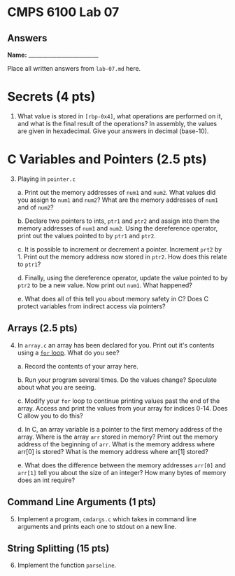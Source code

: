 # CMPS 6100 Lab 07
## Answers

**Name:** _________________________

Place all written answers from `lab-07.md` here.

# Secrets (4 pts)

1. What value is stored in `[rbp-0x4]`, what operations are performed on 
it, and what is the final result of the operations? In assembly, the 
values are given in hexadecimal. Give your answers in decimal (base-10).

# C Variables and Pointers (2.5 pts)

3. Playing in `pointer.c`

    a. Print out the memory addresses of `num1` and `num2`. What values did you assign to `num1` and `num2`? What are the memory addresses of `num1` and of `num2`?

    b. Declare two pointers to ints, `ptr1` and `ptr2` and assign into them the memory addresses of `num1` and `num2`. Using the dereference operator, print out the values pointed to by `ptr1` and `ptr2`.

    c. It is possible to increment or decrement a pointer. Increment `prt2` by 1. Print out the memory address now stored in `ptr2`. How does this relate to `ptr1`?

    d. Finally, using the dereference operator, update the value pointed to by `ptr2` to be a new value. Now print out `num1`. What happened?

    e. What does all of this tell you about memory safety in C? Does C protect variables from indirect access via pointers?

## Arrays (2.5 pts)

4. In `array.c` an array has been declared for you. Print out it's contents using a [`for` loop](https://www.tutorialspoint.com/cprogramming/c_for_loop.htm). What do you see?

    a. Record the contents of your array here.

    b. Run your program several times. Do the values change? Speculate about what you are seeing.

    c. Modify your `for` loop to continue printing values past the end
    of the array. Access and print the values from your array for
    indices 0-14. Does C allow you to do this?

    d. In C, an array variable is a pointer to the first memory address of the array. Where is the array `arr` stored in memory? Print out the memory address of the beginning of `arr`. What is the memory address where arr[0] is stored? What is the memory address where arr[1] stored?

    e. What does the difference between the memory addresses `arr[0]` 
    and `arr[1]` tell you about the size of an integer? How many bytes of
    memory does an int require?

## Command Line Arguments (1 pts)

5. Implement a program, `cmdargs.c` which takes in command line arguments and prints each one to stdout on a new line.

## String Splitting (15 pts)

6. Implement the function `parseline`. 
